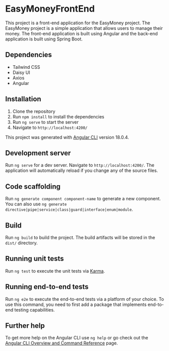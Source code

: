 # EasyMoneyFrontEnd

This project is a front-end application for the EasyMoney project. The EasyMoney project is a simple application that allows users to manage their money. The front-end application is built using Angular and the back-end application is built using Spring Boot.

## Dependencies
- Tailwind CSS
- Daisy UI
- Axios
- Angular

## Installation
1. Clone the repository
2. Run `npm install` to install the dependencies
3. Run `ng serve` to start the server
4. Navigate to `http://localhost:4200/`

This project was generated with [Angular CLI](https://github.com/angular/angular-cli) version 18.0.4.

## Development server

Run `ng serve` for a dev server. Navigate to `http://localhost:4200/`. The application will automatically reload if you change any of the source files.

## Code scaffolding

Run `ng generate component component-name` to generate a new component. You can also use `ng generate directive|pipe|service|class|guard|interface|enum|module`.

## Build

Run `ng build` to build the project. The build artifacts will be stored in the `dist/` directory.

## Running unit tests

Run `ng test` to execute the unit tests via [Karma](https://karma-runner.github.io).

## Running end-to-end tests

Run `ng e2e` to execute the end-to-end tests via a platform of your choice. To use this command, you need to first add a package that implements end-to-end testing capabilities.

## Further help

To get more help on the Angular CLI use `ng help` or go check out the [Angular CLI Overview and Command Reference](https://angular.dev/tools/cli) page.

